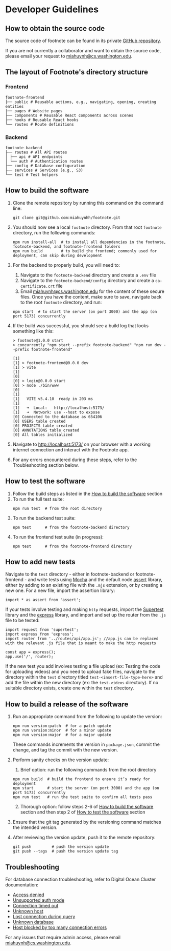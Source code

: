 # Developer Guidelines

## How to obtain the source code

The source code of footnote can be found in its private [GitHub repository](https://github.com/miahuynhh/footnote).

If you are not currently a collaborator and want to obtain the source code, please email your request to <miahuynh@cs.washington.edu>.

## The layout of Footnote's directory structure

### Frontend

```
footnote-frontend
├── public # Reusable actions, e.g., navigating, opening, creating entities
├── pages # Website pages
├── components # Reusable React components across scenes
├── hooks # Reusable React hooks
└── routes # Route definitions
```

### Backend

```
footnote-backend
├── routes # All API routes
│ ├── api # API endpoints
│ └── auth # Authentication routes
├── config # Database configuration
├── services # Services (e.g., S3)
└── test # Test helpers
```

## How to build the software

1. Clone the remote repository by running this command on the command line:
   ```
   git clone git@github.com:miahuynhh/footnote.git
   ```
2. You should now see a local `footnote` directory. From that root `footnote` directory, run the following commands:
   ```
   npm run install-all  # to install all dependencies in the footnote, footnote-backend, and footnote-frontend folders
   npm run build        # to build the frontend; commonly used for deployment, can skip during development
   ```
3. For the backend to properly build, you will need to:
   1. Navigate to the `footnote-backend` directory and create a `.env` file
   2. Navigate to the `footnote-backend/config` directory and create a `ca-certificate.crt` file
   3. Email <miahuynh@cs.washington.edu> for the content of these secure files. Once you have the content, make sure to save, navigate back to the root `footnote` directory, and run:
   ```
   npm start  # to start the server (on port 3000) and the app (on port 5173) concurrently
   ```
4. If the build was successful, you should see a build log that looks something like this:

   ```
   > footnote@1.0.0 start
   > concurrently "npm start --prefix footnote-backend" "npm run dev --prefix footnote-frontend"

   [1]
   [1] > footnote-frontend@0.0.0 dev
   [1] > vite
   [1]
   [0]
   [0] > login@0.0.0 start
   [0] > node ./bin/www
   [0]
   [1]
   [1]   VITE v5.4.10  ready in 203 ms
   [1]
   [1]   ➜  Local:   http://localhost:5173/
   [1]   ➜  Network: use --host to expose
   [0] Connected to the database as 654106
   [0] USERS table created
   [0] PROJECTS table created
   [0] ANNOTATIONS table created
   [0] All tables initialized
   ```

5. Navigate to <http://localhost:5173/> on your browser with a working internet connection and interact with the Footnote app.
6. For any errors encountered during these steps, refer to the Troubleshooting section below.

## How to test the software

1. Follow the build steps as listed in the [How to build the software](../DeveloperGuidelines.md#how-to-build-the-software) section
2. To run the full test suite:
   ```
   npm run test  # from the root directory
   ```
3. To run the backend test suite:
   ```
   npm test      # from the footnote-backend directory
   ```
4. To run the frontend test suite (in progress):
   ```
   npm test      # from the footnote-frontend directory
   ```

## How to add new tests

Navigate to the `test` directory - either in footnote-backend or footnote-frontend - and write tests using [Mocha](https://mochajs.org/) and the default node [assert](https://nodejs.org/api/assert.html) library, either by adding to an existing file with the `.mjs` extension, or by creating a new one. For a new file, import the assertion library:

```
import * as assert from 'assert';
```

If your tests involve testing and making `http` requests, import the [Supertest](https://www.npmjs.com/package/supertest) library and the [express](https://expressjs.com/) library, and import and set up the router from the `.js` file to be tested:

```
import request from 'supertest';
import express from 'express';
import router from '../routes/api/app.js'; //app.js can be replaced with the relevant .js file that is meant to make the http requests

const app = express();
app.use('/', router);
```

If the new test you add involves testing a file upload (ex: Testing the code for uploading videos) and you need to upload fake files, navigate to the directory within the `test` directory titled `test-<insert-file-type-here>` and add the file within the new directory (ex: the `test-videos` directory). If no suitable directory exists, create one within the `test` directory.

## How to build a release of the software

1. Run an appropriate command from the following to update the version:

   ```
   npm run version:patch  # for a patch update
   npm run version:minor  # for a minor update
   npm run version:major  # for a major update
   ```

   These commands increments the version in `package.json`, commit the change, and tag the commit with the new version.

2. Perform sanity checks on the version update:

   1. Brief option: run the following commands from the root directory

   ```
   npm run build  # build the frontend to ensure it’s ready for deployment
   npm start      # start the server (on port 3000) and the app (on port 5173) concurrently
   npm run test   # run the test suite to confirm all tests pass
   ```

   2. Thorough option: follow steps 2-6 of [How to build the software](../DeveloperGuidelines.md#how-to-build-the-software) section and then step 2 of [How to test the software](#how-to-test-the-software) section

3. Ensure that the git tag generated by the versioning command matches the intended version.

4. After reviewing the version update, push it to the remote repository:
   ```
   git push         # push the version update
   git push --tags  # push the version update tag
   ```

## Troubleshooting

For database connection troubleshooting, refer to Digital Ocean Cluster documentation:

- [Access denied](https://docs.digitalocean.com/support/when-connecting-to-mysql-i-get-an-access-denied-error/)
- [Unsupported auth mode](https://docs.digitalocean.com/support/when-connecting-to-mysql-i-get-an-authentication-error/)
- [Connection timed out](https://docs.digitalocean.com/support/when-connecting-to-my-database-i-get-a-connection-timed-out-error/)
- [Unknown host](https://docs.digitalocean.com/support/when-connecting-to-mysql-i-get-an-unknown-host-error/)
- [Lost connection during query](https://docs.digitalocean.com/support/when-issuing-a-query-on-mysql-i-get-a-lost-connection-error/)
- [Unknown database](https://docs.digitalocean.com/support/when-connecting-to-mysql-i-get-an-unknown-database-error/)
- [Host blocked by too many connection errors](https://docs.digitalocean.com/support/when-connecting-to-mysql-i-get-a-host-is-blocked-error/)

For any issues that require admin access, please email <miahuynh@cs.washington.edu>.
